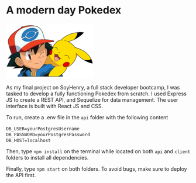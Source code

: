 # A modern day Pokedex

<p align="left">
  <img height="150" src="./pokemon.png" />
</p>

As my final project on SoyHenry, a full stack developer bootcamp, I was tasked to develop a fully functioning Pokedex from scratch. I used Express JS to create a REST API, and Sequelize for data management. The user interface is built with React JS and CSS.

To run, create a .env file in the `api` folder with the following content

```
DB_USER=yourPostgresUsername
DB_PASSWORD=yourPostgresPassword
DB_HOST=localhost
```
Then, type `npm install` on the terminal while located on both `api` and `client` folders to install all dependencies.

Finally, type `npm start` on both folders. To avoid bugs, make sure to deploy the API first. 


